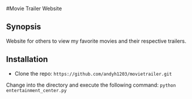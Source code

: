 
#Movie Trailer Website

## Synopsis
Website for others to view my favorite movies and their respective trailers.

## Installation
* Clone the repo: `https://github.com/andyh1203/movietrailer.git`

Change into the directory and execute the following command: `python entertainment_center.py`
